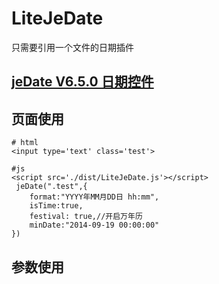 # LiteJeDate
只需要引用一个文件的日期插件

## [jeDate V6.5.0 日期控件](http://www.jemui.com/)

## 页面使用
```
# html
<input type='text' class='test'>

#js
<script src='./dist/LiteJeDate.js'></script>	
 jeDate(".test",{
    format:"YYYY年MM月DD日 hh:mm",
    isTime:true,
    festival: true,//开启万年历
    minDate:"2014-09-19 00:00:00"
})
```
## 参数使用
 
